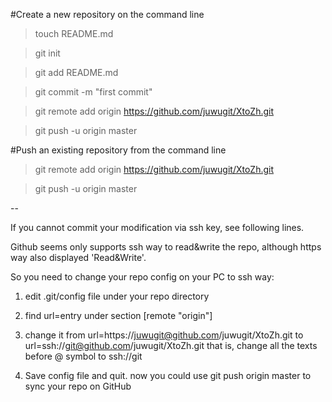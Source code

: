 #Create a new repository on the command line

>touch README.md

>git init

>git add README.md

>git commit -m "first commit"

>git remote add origin https://github.com/juwugit/XtoZh.git

>git push -u origin master

#Push an existing repository from the command line

>git remote add origin https://github.com/juwugit/XtoZh.git

>git push -u origin master


--

If you cannot commit your modification via ssh key, see following lines.

Github seems only supports ssh way to read&write the repo, although https
way also displayed 'Read&Write'.

So you need to change your repo config on your PC to ssh way:

   1. edit .git/config file under your repo directory

   2. find url=entry under section [remote "origin"]

   3. change it from url=https://juwugit@github.com/juwugit/XtoZh.git
      to url=ssh://git@github.com/juwugit/XtoZh.git
      that is, change all the texts before @ symbol to ssh://git

   4. Save config file and quit. now you could use git push origin master
      to sync your repo on GitHub
